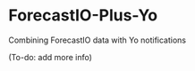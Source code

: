 ForecastIO-Plus-Yo
==================

Combining ForecastIO data with Yo notifications

(To-do: add more info)
